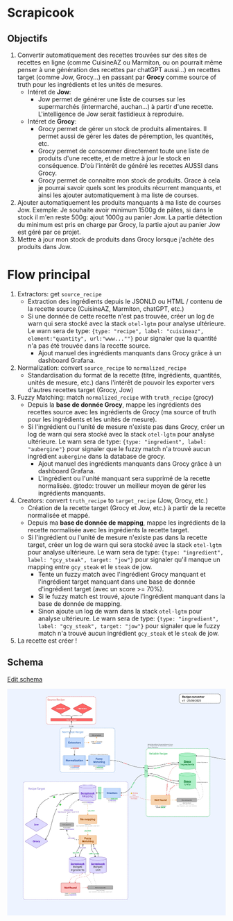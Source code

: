 # Scrapicook

## Objectifs
1. Convertir automatiquement des recettes trouvées sur des sites de recettes en ligne (comme CuisineAZ ou Marmiton, ou on pourrait même penser à une génération des recettes par chatGPT aussi...) en recettes target (comme Jow, Grocy...) en passant par **Grocy** comme source of truth pour les ingrédients et les unités de mesures.
   - Intéret de **Jow**: 
     - Jow permet de générer une liste de courses sur les supermarchés (intermarché, auchan...) à partir d'une recette. L'intelligence de Jow serait fastidieux à reproduire.
   - Intéret de **Grocy**:
     - Grocy permet de gérer un stock de produits alimentaires. Il permet aussi de gérer les dates de péremption, les quantités, etc.
     - Grocy permet de consommer directement toute une liste de produits d'une recette, et de mettre à jour le stock en conséquence. D'où l'intérêt de généré les recettes AUSSI dans Grocy.
     - Grocy permet de connaitre mon stock de produits. Grace à cela je pourrai savoir quels sont les produits récurrent manquants, et ainsi les ajouter automatiquement à ma liste de courses.
2. Ajouter automatiquement les produits manquants à ma liste de courses Jow. Exemple: Je souhaite avoir minimum 1500g de pâtes, si dans le stock il m'en reste 500g: ajout 1000g au panier Jow. La partie détection du minimum est pris en charge par Grocy, la partie ajout au panier Jow est géré par ce projet. 
3. Mettre à jour mon stock de produits dans Grocy lorsque j'achète des produits dans Jow.

# Flow principal
1. Extractors: get `source_recipe`
   - Extraction des ingrédients depuis le JSONLD ou HTML / contenu de la recette source (CuisineAZ, Marmiton, chatGPT, etc.)
   - Si une donnée de cette recette n'est pas trouvée, créer un log de warn qui sera stocké avec la stack `otel-lgtm` pour analyse ultérieure. Le warn sera de type: `{type: "recipe", label: "cuisineaz", element:"quantity", url:"www...""}` pour signaler que la quantité n'a pas été trouvée dans la recette source.
     - Ajout manuel des ingrédients manquants dans Grocy grâce à un dashboard Grafana.
2. Normalization: convert `source_recipe` to `normalized_recipe`
   - Standardisation du format de la recette (titre, ingrédients, quantités, unités de mesure, etc.) dans l'intérêt de pouvoir les exporter vers d'autres recettes target (Grocy, Jow)
3. Fuzzy Matching: match `normalized_recipe` with `truth_recipe` (grocy)
   - Depuis la **base de donnée Grocy**, mappe les ingrédients des recettes source avec les ingrédients de Grocy (ma source of truth pour les ingrédients et les unités de mesure).
   - Si l'ingrédient ou l'unité de mesure n'existe pas dans Grocy, créer un log de warn qui sera stocké avec la stack `otel-lgtm` pour analyse ultérieure. Le warn sera de type: `{type: "ingredient", label: "aubergine"}` pour signaler que le fuzzy match n'a trouvé aucun ingrédient `aubergine` dans la database de grocy.
     - Ajout manuel des ingrédients manquants dans Grocy grâce à un dashboard Grafana.
     - L'ingrédient ou l'unité manquant sera supprimé de la recette normalisée. @todo: trouver un meilleur moyen de gérer les ingrédients manquants.
4. Creators: convert `truth_recipe` to `target_recipe` (Jow, Grocy, etc.)
   - Création de la recette target (Grocy et Jow, etc.) à partir de la recette normalisée et mappé.
   - Depuis ma **base de donnée de mapping**, mappe les ingrédients de la recette normalisée avec les ingrédients la recette target.
   - Si l'ingrédient ou l'unité de mesure n'existe pas dans la recette target, créer un log de warn qui sera stocké avec la stack `otel-lgtm` pour analyse ultérieure. Le warn sera de type: `{type: "ingredient", label: "gcy_steak", target: "jow"}` pour signaler qu'il manque un mapping entre `gcy_steak` et le `steak` de jow.
     - Tente un fuzzy match avec l'ingrédient Grocy manquant et l'ingrédient target manquant dans une base de donnée d'ingrédient target (avec un score >= 70%).
     - Si le fuzzy match est trouvé, ajoute l'ingrédient manquant dans la base de donnée de mapping.
     - Sinon ajoute un log de warn dans la stack `otel-lgtm` pour analyse ultérieure. Le warn sera de type: `{type: "ingredient", label: "gcy_steak", target: "jow"}` pour signaler que le fuzzy match n'a trouvé aucun ingrédient `gcy_steak` et le `steak` de jow.
5. La recette est créer !

## Schema

[Edit schema](https://miro.com/app/board/uXjVIsGko4s=/?moveToWidget=3458764630801161729&cot=14)

<img src="./documentation/images/schema.jpg" alt="Schema">
